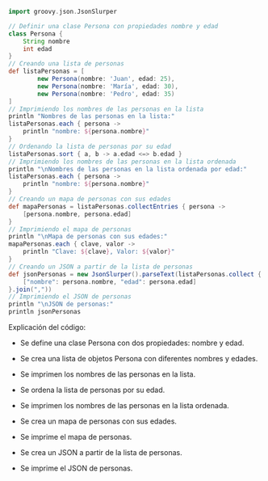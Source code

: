 ```groovy
import groovy.json.JsonSlurper

// Definir una clase Persona con propiedades nombre y edad
class Persona {
    String nombre
    int edad
}
// Creando una lista de personas
def listaPersonas = [
        new Persona(nombre: 'Juan', edad: 25),
        new Persona(nombre: 'María', edad: 30),
        new Persona(nombre: 'Pedro', edad: 35)
]
// Imprimiendo los nombres de las personas en la lista
println "Nombres de las personas en la lista:"
listaPersonas.each { persona ->
    println "nombre: ${persona.nombre}"
}
// Ordenando la lista de personas por su edad
listaPersonas.sort { a, b -> a.edad <=> b.edad }
// Imprimiendo los nombres de las personas en la lista ordenada
println "\nNombres de las personas en la lista ordenada por edad:"
listaPersonas.each { persona ->
    println "nombre: ${persona.nombre}"
}
// Creando un mapa de personas con sus edades
def mapaPersonas = listaPersonas.collectEntries { persona ->
    [persona.nombre, persona.edad]
}
// Imprimiendo el mapa de personas
println "\nMapa de personas con sus edades:"
mapaPersonas.each { clave, valor ->
    println "Clave: ${clave}, Valor: ${valor}"
}
// Creando un JSON a partir de la lista de personas
def jsonPersonas = new JsonSlurper().parseText(listaPersonas.collect { persona ->
    ["nombre": persona.nombre, "edad": persona.edad]
}.join(","))
// Imprimiendo el JSON de personas
println "\nJSON de personas:"
println jsonPersonas
```

Explicación del código:

* Se define una clase Persona con dos propiedades: nombre y edad.

* Se crea una lista de objetos Persona con diferentes nombres y edades.

* Se imprimen los nombres de las personas en la lista.

* Se ordena la lista de personas por su edad.

* Se imprimen los nombres de las personas en la lista ordenada.

* Se crea un mapa de personas con sus edades.

* Se imprime el mapa de personas.

* Se crea un JSON a partir de la lista de personas.

* Se imprime el JSON de personas.